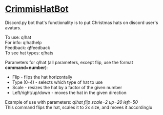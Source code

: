 <h1><u>CrimmisHatBot</u></h1>
<p>Discord.py bot that's functionality is to put Christmas hats on discord user's avatars.</p>

<p>To use: q!hat<br>
  For info: q!hathelp<br>
  Feedback: q!feedback<br>
  To see hat types: q!hats</p>
 
<p>Parameters for q!hat (all parameters, except flip, use the format <b>command=number</b>):</p>
<ul>
  <li>Flip - flips the hat horizontally</li>
  <li>Type (0-4) - selects which type of hat to use</li>
  <li>Scale - resizes the hat by a factor of the given number</li>
  <li>Left/right/up/down - moves the hat in the given direction</li>
</ul>
  
<p>Example of use with parameters: <i>q!hat flip scale=2 up=20 left=50</i><br>
  This command flips the hat, scales it to 2x size, and moves it accordinglu</p>
  
